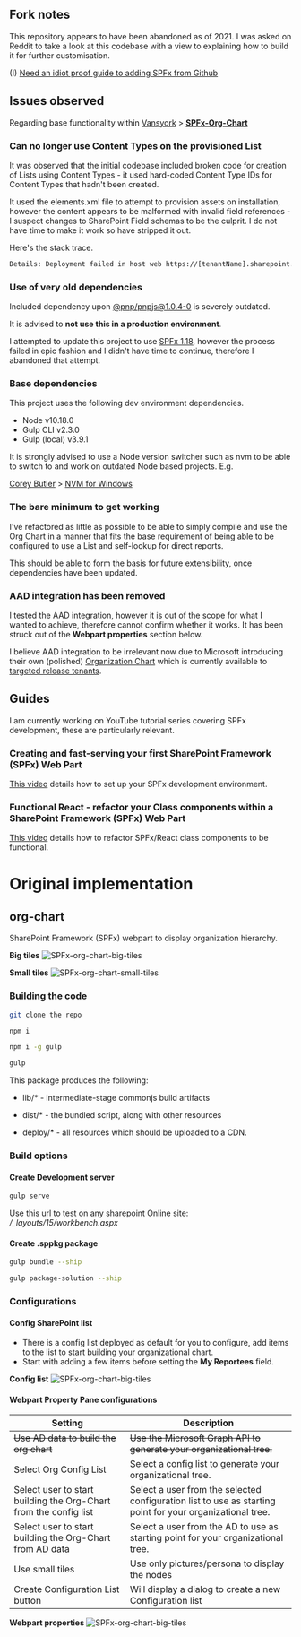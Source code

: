 ## Fork notes

This repository appears to have been abandoned as of 2021. I was asked on Reddit to take a look at this codebase with a view to explaining how to build it for further customisation.

(I) [Need an idiot proof guide to adding SPFx from Github](https://www.reddit.com/r/sharepoint/comments/17iozl4/need_an_idiot_proof_guide_to_adding_spfx_from/)


## Issues observed

Regarding base functionality within [Vansyork](https://github.com/Vansyork) > **[SPFx-Org-Chart](https://github.com/Vansyork/SPFx-Org-Chart)**


### Can no longer use Content Types on the provisioned List

It was observed that the initial codebase included broken code for creation of Lists using Content Types - it used hard-coded Content Type IDs for Content Types that hadn't been created.

It used the elements.xml file to attempt to provision assets on installation, however the content appears to be malformed with invalid field references - I suspect changes to SharePoint Field schemas to be the culprit. I do not have time to make it work so have stripped it out.

Here's the stack trace.

~~~txt
Details: Deployment failed in host web https://[tenantName].sharepoint.com/sites/[siteName] for app spfx-orgchart/9bf2b53d-2cb4-46c2-99cc-f62d6462a80d. System.Exception: HandleProvisioningException rethrowing: Invalid field name. {9390d837-3f84-4302-b615-b204b998b9d6} https://[tenantName].sharepoint.com/sites/[siteName] ---> System.ArgumentException: Invalid field name. {9390d837-3f84-4302-b615-b204b998b9d6} https://[tenantName].sharepoint.com/sites/[siteName] at Microsoft.SharePoint.SPFieldCollection.GetFieldById(Guid fieldId, Boolean bThrowException) at Microsoft.SharePoint.SPFieldLinkCollection.Update(XmlReader xrdr) at Microsoft.SharePoint.SPContentType.LoadWithFieldLinks(XmlReader xrdr, String strFlnks, Boolean bSyncUpVersion, Boolean fMerge) at Microsoft.SharePoint.SPContentTypeElement.ElementActivated(SPFeaturePropertyCollection props, SPSqlCommand sqlcmdAppendOnly, SPWebApplication webApp, SPSite site, SPWeb webNull, Boolean fForce) at Microsoft.SharePoint.Administration.SPElementDefinitionCollection.ProvisionFieldsAndContentTypes(SPFeaturePropertyCollection props, SPSite site, SPWeb web, SPFeatureActivateFlags activateFlags, Boolean fForce) --- End of inner exception stack trace --- at Microsoft.SharePoint.SPFeature.HandleProvisioningException(Exception e, Boolean force) at Microsoft.SharePoint.Administration.SPElementDefinitionCollection.ProvisionFieldsAndContentTypes(SPFeaturePropertyCollection props, SPSite site, SPWeb web, SPFeatureActivateFlags activateFlags, Boolean fForce) at Microsoft.SharePoint.Administration.SPElementDefinitionCollection.ProvisionElements(SPFeaturePropertyCollection props, SPWebApplication webapp, SPSite site, SPWeb web, SPFeatureActivateFlags activateFlags, Boolean fForce) at Microsoft.SharePoint.SPFeature.ProvisionElements(SPElementDefinitionCollection elemdefcoll, SPFeaturePropertyCollection props, SPWebApplication webapp, SPSite site, SPWeb web, SPFeatureActivateFlags activateFlags, Boolean fForce) at Microsoft.SharePoint.SPFeature.Activate(SPSite siteParent, SPWeb webParent, SPFeaturePropertyCollection props, SPFeatureActivateFlags activateFlags, Boolean fForce) at Microsoft.SharePoint.SPFeatureCollection.AddInternal(SPFeatureDefinition featdef, Version version, SPFeaturePropertyCollection properties, SPFeatureActivateFlags activateFlags, Boolean force, Boolean fMarkOnly) at Microsoft.SharePoint.Packaging.SPTargetWebDeploymentGroup.InstallOrUpgrade(SPSite site, Nullable`1& solutionId, Boolean& swapNeeded)
~~~


### Use of very old dependencies

Included dependency upon [@pnp/pnpjs@1.0.4-0](https://www.npmjs.com/package/@pnp/pnpjs/v/1.0.4-0) is severely outdated.

It is advised to **not use this in a production environment**.

I attempted to update this project to use [SPFx 1.18](https://learn.microsoft.com/en-us/sharepoint/dev/spfx/release-1.18), however the process failed in epic fashion and I didn't have time to continue, therefore I abandoned that attempt.


### Base dependencies

This project uses the following dev environment dependencies.

- Node v10.18.0
- Gulp CLI v2.3.0
- Gulp (local) v3.9.1

It is strongly advised to use a Node version switcher such as nvm to be able to switch to and work on outdated Node based projects. E.g.

[Corey Butler](https://github.com/coreybutler) > [NVM for Windows](https://github.com/coreybutler/nvm-windows)


### The bare minimum to get working

I've refactored as little as possible to be able to simply compile and use the Org Chart in a manner that fits the base requirement of being able to be configured to use a List and self-lookup for direct reports.

This should be able to form the basis for future extensibility, once dependencies have been updated.


### AAD integration has been removed

I tested the AAD integration, however it is out of the scope for what I wanted to achieve, therefore cannot confirm whether it works. It has been struck out of the **Webpart properties** section below.

I believe AAD integration to be irrelevant now due to Microsoft introducing their own (polished) [Organization Chart](https://support.microsoft.com/en-gb/office/use-the-organization-chart-web-part-77e3fd2e-568c-454c-a0b4-611eb79fce11) which is currently available to [targeted release tenants](https://learn.microsoft.com/en-GB/microsoft-365/admin/manage/release-options-in-office-365?view=o365-worldwide).


## Guides

I am currently working on YouTube tutorial series covering SPFx development, these are particularly relevant.

### Creating and fast-serving your first SharePoint Framework (SPFx) Web Part

[This video](https://www.youtube.com/embed/Z82aM1ZQ7XU?si=sRyZF3UNNt1Eg3Q5) details how to set up your SPFx development environment.

### Functional React - refactor your Class components within a SharePoint Framework (SPFx) Web Part

[This video](https://www.youtube.com/embed/9-A1fD02kOo?si=mhzRHsgYVKa9Q7bJ) details how to refactor SPFx/React class components to be functional.


# Original implementation

## org-chart

SharePoint Framework (SPFx) webpart to display organization hierarchy.

**Big tiles**
![SPFx-org-chart-big-tiles](https://github.com/nateforsyth/SPFx.OrgChart/blob/master/readme-images/Aantekening%202019-10-25%20144725.png?raw=true)

**Small tiles**
![SPFx-org-chart-small-tiles](https://github.com/nateforsyth/SPFx.OrgChart/blob/master/readme-images/Aantekening%202019-10-25%20145206.png?raw=true)


### Building the code  

```bash
git clone the repo

npm i

npm i -g gulp

gulp
```

This package produces the following:

* lib/* - intermediate-stage commonjs build artifacts

* dist/* - the bundled script, along with other resources

* deploy/* - all resources which should be uploaded to a CDN.
  

### Build options

#### Create Development server

```bash
gulp serve
```
Use this url to test on any sharepoint Online site:
*/_layouts/15/workbench.aspx*

#### Create .sppkg package
```bash
gulp bundle --ship

gulp package-solution --ship
```

###  Configurations

#### Config SharePoint list
 - There is a config list deployed as default for you to configure, add
   items to the list to start building your organizational chart.
 - Start with adding a few items before setting the **My Reportees** field.
 
 **Config list**
 ![SPFx-org-chart-big-tiles](https://github.com/nateforsyth/SPFx.OrgChart/blob/master/readme-images/Aantekening%202019-10-25%20141134.png?raw=true)

 #### Webpart Property Pane configurations
 
|Setting |Description  |
|--|--|
|~~Use AD data to build the org chart~~|~~Use the Microsoft Graph API to generate your organizational tree.~~|
|Select Org Config List|Select a config list to generate your organizational tree.|
|Select user to start building the Org-Chart from the config list|Select a user from the selected configuration list to use as starting point for your organizational tree.|
|Select user to start building the Org-Chart from AD data|Select a user from the AD to use as starting point for your organizational tree.|
|Use small tiles|Use only pictures/persona to display the nodes|
|Create Configuration List button|Will display a dialog to create a new Configuration list |

**Webpart properties**
![SPFx-org-chart-big-tiles](https://github.com/nateforsyth/SPFx.OrgChart/blob/master/readme-images/Aantekening%202019-10-25%20145442.png?raw=true)

